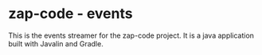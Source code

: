 # zap-code - events

This is the events streamer for the zap-code project. It is a java application built with Javalin and Gradle.

